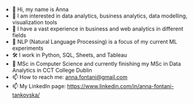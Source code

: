 - 👋 Hi, my name is Anna
- 👀 I am interested in data analytics, business analytics, data modelling, visualization tools
- 🌱 I have a vast experience in business and web analytics in different fields
- 👀 NLP (Natural Language Processing) is a focus of my current ML experiments
- 🛠️ I work in Python, SQL, Sheets, and Tableau
- 🌱 MSc in Computer Science and currently finishing my MSc in Data Analytics in CCT College Dublin
- 📫 How to reach me: anna.fontani@gmail.com
- 📫 My LinkedIn page: https://www.linkedin.com/in/anna-fontani-tankovska/



<!---
anna-fontani/anna-fontani is a ✨ special ✨ repository because its `README.md` (this file) appears on your GitHub profile.
You can click the Preview link to take a look at your changes.
--->
